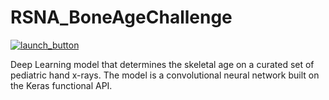# RSNA_BoneAgeChallenge
[![launch_button](https://user-images.githubusercontent.com/42754056/50173639-ab729b00-02bd-11e9-82fc-d0add39f394f.png)](https://smoijueh-boneage.netlify.com/)

Deep Learning model that determines the skeletal age on a curated set of pediatric hand x-rays. The model is a convolutional neural network built on the Keras functional API.
